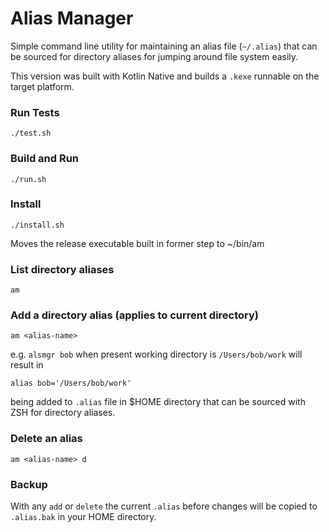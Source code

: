 Alias Manager
=================

Simple command line utility for maintaining an alias file (`~/.alias`) that can
be sourced for directory aliases for jumping around file system easily.

This version was built with Kotlin Native and builds a `.kexe` runnable on the target platform.

### Run Tests

`./test.sh`

### Build and Run

`./run.sh`


### Install

`./install.sh`

Moves the release executable built in former step to ~/bin/am


### List directory aliases

`am`


### Add a directory alias (applies to current directory)

`am <alias-name>`

e.g. `alsmgr bob` when present working directory is `/Users/bob/work` will result in 

`alias bob='/Users/bob/work'` 

being added to `.alias` file in $HOME directory that can be sourced with ZSH for directory aliases.


### Delete an alias

`am <alias-name> d`


### Backup

With any `add` or `delete` the current `.alias` before changes will be copied to `.alias.bak`
in your HOME directory.
